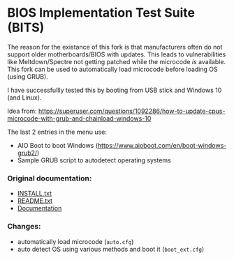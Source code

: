
# BIOS Implementation Test Suite (BITS)

The reason for the existance of this fork is that manufacturers often do not support older motherboards/BIOS with updates.
This leads to vulnerabilities like Meltdown/Spectre not getting patched while the microcode *is* available.
This fork can be used to automatically load microcode before loading OS (using GRUB).

I have successfullly tested this by booting from USB stick and Windows 10 (and Linux).

Idea from: https://superuser.com/questions/1092286/how-to-update-cpus-microcode-with-grub-and-chainload-windows-10

The last 2 entries in the menu use:
- AIO Boot to boot Windows (https://www.aioboot.com/en/boot-windows-grub2/)
- Sample GRUB script to autodetect operating systems

### Original documentation:
- [INSTALL.txt](/INSTALL.txt)
- [README.txt](/README.txt)
- [Documentation](/Documentation)

### Changes:
- automatically load microcode (```auto.cfg```)
- auto detect OS using various methods and boot it (```boot_ext.cfg```)

